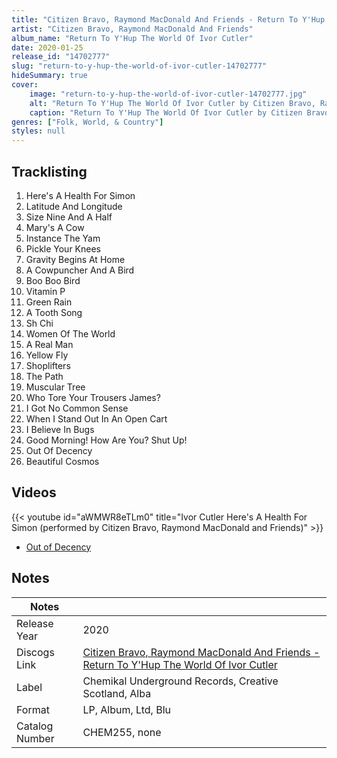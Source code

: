 ```yaml
---
title: "Citizen Bravo, Raymond MacDonald And Friends - Return To Y'Hup The World Of Ivor Cutler"
artist: "Citizen Bravo, Raymond MacDonald And Friends"
album_name: "Return To Y'Hup The World Of Ivor Cutler"
date: 2020-01-25
release_id: "14702777"
slug: "return-to-y-hup-the-world-of-ivor-cutler-14702777"
hideSummary: true
cover:
    image: "return-to-y-hup-the-world-of-ivor-cutler-14702777.jpg"
    alt: "Return To Y'Hup The World Of Ivor Cutler by Citizen Bravo, Raymond MacDonald And Friends"
    caption: "Return To Y'Hup The World Of Ivor Cutler by Citizen Bravo, Raymond MacDonald And Friends"
genres: ["Folk, World, & Country"]
styles: null
---
```

## Tracklisting
1. Here's A Health For Simon
2. Latitude And Longitude
3. Size Nine And A Half
4. Mary's A Cow
5. Instance The Yam
6. Pickle Your Knees
7. Gravity Begins At Home
8. A Cowpuncher And A Bird
9. Boo Boo Bird
10. Vitamin P
11. Green Rain
12. A Tooth Song
13. Sh Chi
14. Women Of The World
15. A Real Man
16. Yellow Fly
17. Shoplifters
18. The Path
19. Muscular Tree
20. Who Tore Your Trousers James?
21. I Got No Common Sense
22. When I Stand Out In An Open Cart
23. I Believe In Bugs
24. Good Morning! How Are You? Shut Up!
25. Out Of Decency
26. Beautiful Cosmos

## Videos
{{< youtube id="aWMWR8eTLm0" title="Ivor Cutler Here's A Health For Simon (performed by Citizen Bravo, Raymond MacDonald and Friends)" >}}
- [Out of Decency](https://www.youtube.com/watch?v=AN_3nCGTbKo)

## Notes
| Notes          |             |
| ---------------| ----------- |
| Release Year   | 2020 |
| Discogs Link   | [Citizen Bravo, Raymond MacDonald And Friends - Return To Y'Hup The World Of Ivor Cutler](https://www.discogs.com/release/14702777-Citizen-Bravo-Raymond-MacDonald-And-Friends-Return-To-YHup-The-World-Of-Ivor-Cutler) |
| Label          | Chemikal Underground Records, Creative Scotland, Alba | Chruthachail |
| Format         | LP, Album, Ltd, Blu |
| Catalog Number | CHEM255, none |


